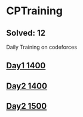 # CPTraining
## Solved: 12
Daily Training on codeforces
## [Day1 1400](./Day1-0501-1400/README.md)
## [Day2 1400](./Day2-0502-1400/README.md)
## [Day2 1500](./Day3-0502-1500/README.md)